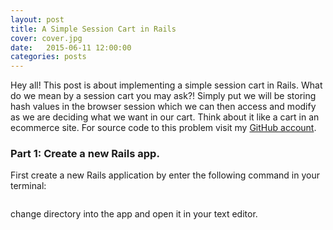 ```yaml
---
layout: post
title: A Simple Session Cart in Rails
cover: cover.jpg
date:   2015-06-11 12:00:00
categories: posts
---
```


Hey all! This post is about implementing a simple session cart in Rails. What do we mean by a session cart you may ask?! Simply put we will be storing hash values in the browser session which we can then access and modify as we are deciding what we want in our cart. Think about it like a cart in an ecommerce site. For source code to this problem visit my [GitHub account](https://github.com/eric-dowty/simple-rails-cart).  

### Part 1: Create a new Rails app.

First create a new Rails application by enter the following command in your terminal:

```rails new simple-cart
```

change directory into the app and open it in your text editor.

